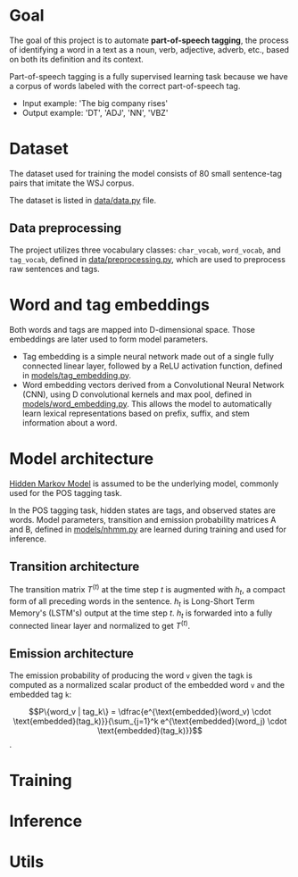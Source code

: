 # Goal
The goal of this project is to automate **part-of-speech tagging**, the process of identifying a word in a text as a noun, verb, adjective, adverb, etc., based on both its definition and its context.

Part-of-speech tagging is a fully supervised learning task because we have a corpus of words labeled with the correct part-of-speech tag.

* Input example: 'The big company rises'
* Output example: 'DT', 'ADJ', 'NN', 'VBZ'

# Dataset
The dataset used for training the model consists of 80 small sentence-tag pairs that imitate the WSJ corpus.

The dataset is listed in [data/data.py](https://github.com/andjadenic/Neural-Hidden-Markov-Model/blob/master/data/data.py) file.

## Data preprocessing
The project utilizes three vocabulary classes: `char_vocab`, `word_vocab`, and `tag_vocab`, defined in [data/preprocessing.py](https://github.com/andjadenic/Neural-Hidden-Markov-Model/blob/master/data/preprocessing.py), which are used to preprocess raw sentences and tags.

# Word and tag embeddings
Both words and tags are mapped into D-dimensional space. Those embeddings are later used to form model parameters.

* Tag embedding is a simple neural network made out of a single fully connected linear layer, followed by a ReLU activation function, defined in [models/tag_embedding.py](https://github.com/andjadenic/Neural-Hidden-Markov-Model/blob/master/models/word_embedding.py). 
* Word embedding vectors derived from a Convolutional Neural Network (CNN), using D convolutional kernels and max pool, defined in [models/word_embedding.py](https://github.com/andjadenic/Neural-Hidden-Markov-Model/blob/master/models/word_embedding.py). This allows the model to automatically learn lexical representations based on prefix, suffix, and stem information about a word. 


# Model architecture
[Hidden Markov Model](https://web.stanford.edu/~jurafsky/slp3/A.pdf) is assumed to be the underlying model, commonly used for the POS tagging task.

In the POS tagging task, hidden states are tags, and observed states are words.
Model parameters, transition and emission probability matrices A and B, defined in [models/nhmm.py](https://github.com/andjadenic/Neural-Hidden-Markov-Model/blob/master/models/nhmm.py) are learned during training and used for inference.

## Transition architecture
The transition matrix $T^{(t)}$ at the time step $t$ is augmented with $h_t$, a compact form of all preceding words in the sentence. $h_t$ is Long-Short Term Memory's (LSTM's) output at the time step $t$. $h_t$ is forwarded into a fully connected linear layer and normalized to get $T^{(t)}$.

## Emission architecture
The emission probability of producing the word `v` given the tag`k` is computed as a normalized scalar product of the embedded word `v` and the embedded tag `k`:

$$P\{word_v | tag_k\} = \dfrac{e^{\text{embedded}(word_v) \cdot \text{embedded}(tag_k)}}{\sum_{j=1}^k e^{\text{embedded}(word_j) \cdot \text{embedded}(tag_k)}}$$.



# Training

# Inference

# Utils

